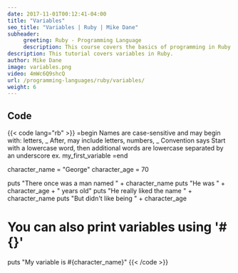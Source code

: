 ```yaml
---
date: 2017-11-01T00:12:41-04:00
title: "Variables"
seo_title: "Variables | Ruby | Mike Dane"
subheader:
     greeting: Ruby - Programming Language
     description: This course covers the basics of programming in Ruby. Work your way through the videos and we'll teach you everything you need to know to start your programming journey!
description: This tutorial covers variables in Ruby.
author: Mike Dane
image: variables.png
video: 4mWc6Q9shcQ
url: /programming-languages/ruby/variables/
weight: 6
---
```


## Code

{{< code lang="rb" >}}
=begin
 Names are case-sensitive and may begin with:
     letters, _
 After, may include
     letters, numbers, _
 Convention says
     Start with a lowercase word, then additional words are lowercase separated
     by an underscore
     ex. my_first_variable
=end

character_name = "George"
character_age = 70

puts "There once was a man named " + character_name
puts "He was " + character_age + " years old"
puts "He really liked the name " + character_name
puts "But didn't like being " + character_age

# You can also print variables using '#{}'
puts "My variable is #{character_name}"
{{< /code >}}